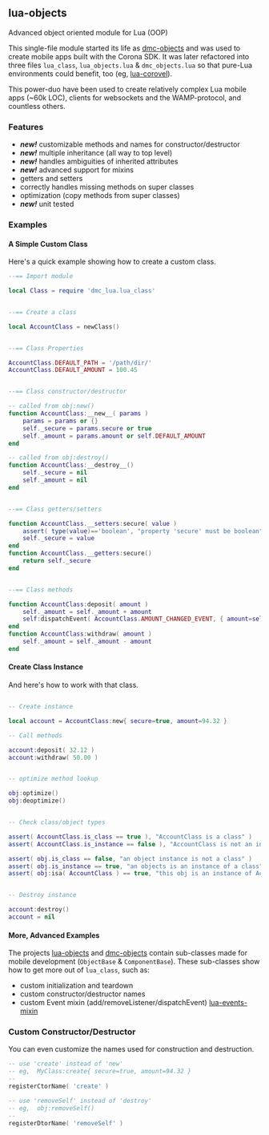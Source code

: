 ## lua-objects ##

Advanced object oriented module for Lua (OOP)

This single-file module started its life as [dmc-objects](https://github.com/dmccuskey/dmc-objects) and was used to create mobile apps built with the Corona SDK. It was later refactored into three files `lua_class`, `lua_objects.lua` & `dmc_objects.lua` so that pure-Lua environments could benefit, too (eg, [lua-corovel](https://github.com/dmccuskey/lua-corovel)).

This power-duo have been used to create relatively complex Lua mobile apps (~60k LOC), clients for websockets and the WAMP-protocol, and countless others.


### Features ###

* **_new!_** customizable methods and names for constructor/destructor
* **_new!_** multiple inheritance (all way to top level)
* **_new!_** handles ambiguities of inherited attributes
* **_new!_** advanced support for mixins
* getters and setters
* correctly handles missing methods on super classes
* optimization (copy methods from super classes)
* **_new!_** unit tested


### Examples ###

#### A Simple Custom Class ####

Here's a quick example showing how to create a custom class.

```lua
--== Import module

local Class = require 'dmc_lua.lua_class'


--== Create a class

local AccountClass = newClass()


--== Class Properties

AccountClass.DEFAULT_PATH = '/path/dir/'
AccountClass.DEFAULT_AMOUNT = 100.45


--== Class constructor/destructor

-- called from obj:new()
function AccountClass:__new__( params )
	params = params or {}
	self._secure = params.secure or true
	self._amount = params.amount or self.DEFAULT_AMOUNT
end

-- called from obj:destroy()
function AccountClass:__destroy__()
	self._secure = nil
	self._amount = nil
end


--== Class getters/setters

function AccountClass.__setters:secure( value )
	assert( type(value)=='boolean', "property 'secure' must be boolean" )
	self._secure = value
end
function AccountClass.__getters:secure()
	return self._secure
end


--== Class methods

function AccountClass:deposit( amount )
	self._amount = self._amount + amount
	self:dispatchEvent( AccountClass.AMOUNT_CHANGED_EVENT, { amount=self._amount } )
end
function AccountClass:withdraw( amount )
	self._amount = self._amount - amount
end

```


#### Create Class Instance ####

And here's how to work with that class.

```lua

-- Create instance

local account = AccountClass:new{ secure=true, amount=94.32 }

-- Call methods

account:deposit( 32.12 )
account:withdraw( 50.00 )


-- optimize method lookup

obj:optimize()
obj:deoptimize()


-- Check class/object types

assert( AccountClass.is_class == true ), "AccountClass is a class" )
assert( AccountClass.is_instance == false ), "AccountClass is not an instance" )

assert( obj.is_class == false, "an object instance is not a class" )
assert( obj.is_instance == true, "an objects is an instance of a class" )
assert( obj:isa( AccountClass ) == true, "this obj is an instance of AccountClass" )


-- Destroy instance

account:destroy()
account = nil

```

#### More, Advanced Examples ####

The projects [lua-objects](https://github.com/dmccuskey/lua-objects)  and [dmc-objects](https://github.com/dmccuskey/dmc-objects) contain sub-classes made for mobile development (`ObjectBase` & `ComponentBase`). These sub-classes show how to get more out of `lua_class`, such as:

* custom initialization and teardown
* custom constructor/destructor names
* custom Event mixin (add/removeListener/dispatchEvent) [lua-events-mixin](https://github.com/dmccuskey/lua-events-mixin)



### Custom Constructor/Destructor ###

You can even customize the names used for construction and destruction.

```lua
-- use 'create' instead of 'new'
-- eg,  MyClass:create{ secure=true, amount=94.32 }
--
registerCtorName( 'create' )

-- use 'removeSelf' instead of 'destroy'
-- eg,  obj:removeSelf()
--
registerDtorName( 'removeSelf' )

```

